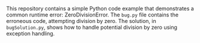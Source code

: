 This repository contains a simple Python code example that demonstrates a common runtime error: ZeroDivisionError.  The `bug.py` file contains the erroneous code, attempting division by zero.  The solution, in `bugSolution.py`, shows how to handle potential division by zero using exception handling.